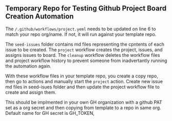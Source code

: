 ## Temporary Repo for Testing Github Project Board Creation Automation

The `/.github/workflows/project.yeml` needs to be updated on line 6 to match your repo org/name. If not, it will run against your template repo.

The `seed-issues` folder contains md files representing the cpntents of each issue to be created. The `project` workflow creates the project, issues, and assigns issues to board. The `cleanup` workflow deletes the workflow files and project workflow history to prevent someone from inadvertantly running the automation again.

With these workflow files in your template repo, you create a copy repo, then go to actions and manually start the `project` action. Create new issue md files in seed-isues folder and then update the project workflow file to create and assign them.

This should be implmented in your own GH organization with a github PAT set as a org secret and then copying from template to a repo in same org. Default name for GH secret is GH_TOKEN,
